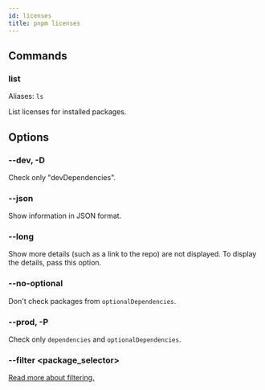 ```yaml
---
id: licenses
title: pnpm licenses
---
```


## Commands

### list

Aliases: `ls`

List licenses for installed packages.

## Options

### --dev, -D

Check only "devDependencies".

### --json

Show information in JSON format.

### --long

Show more details (such as a link to the repo) are not displayed. To display the details, pass this option.

### --no-optional

Don't check packages from `optionalDependencies`.

### --prod, -P

Check only `dependencies` and `optionalDependencies`.

### --filter &lt;package_selector\>

[Read more about filtering.](../filtering.md)
